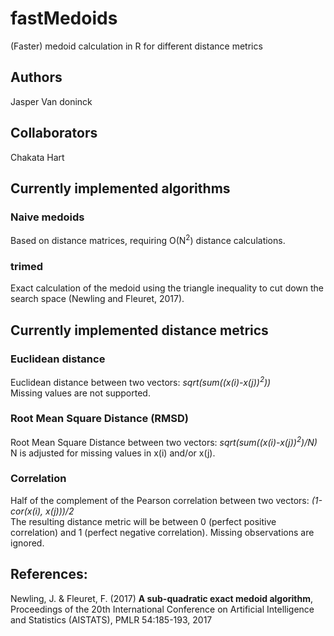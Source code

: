 # fastMedoids
(Faster) medoid calculation in R for different distance metrics

##  Authors
Jasper Van doninck

##  Collaborators
Chakata Hart

##  Currently implemented algorithms
### Naive medoids
Based on distance matrices, requiring O(N<sup>2</sup>) distance calculations.

### trimed 
Exact calculation of the medoid using the triangle inequality to cut down the search space (Newling and Fleuret, 2017).

##  Currently implemented distance metrics
### Euclidean distance
Euclidean distance between two vectors: *sqrt(sum((x(i)-x(j))<sup>2</sup>))*  
Missing values are not supported.

### Root Mean Square Distance (RMSD)
Root Mean Square Distance between two vectors: *sqrt(sum((x(i)-x(j))<sup>2</sup>)/N)*  
N is adjusted for missing values in x(i) and/or x(j).

### Correlation
Half of the complement of the Pearson correlation between two vectors: *(1-cor(x(i), x(j)))/2*  
The resulting distance metric will be between 0 (perfect positive correlation) and 1 (perfect negative correlation). Missing observations are ignored.

##  References:
Newling, J. & Fleuret, F. (2017) **A sub-quadratic exact medoid algorithm**, Proceedings of the 20th International Conference on Artificial Intelligence and Statistics (AISTATS), PMLR 54:185-193, 2017
